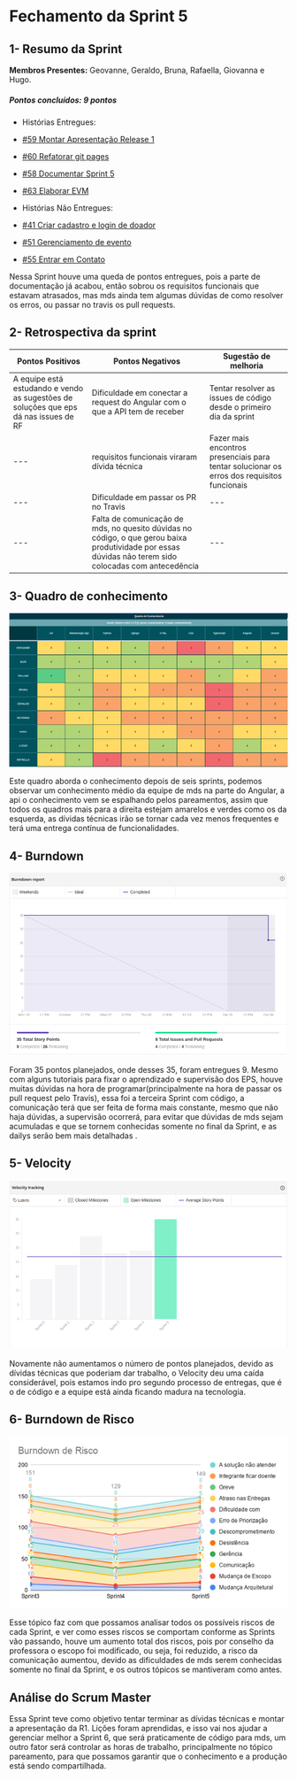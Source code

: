 # Fechamento da Sprint 5

## 1- Resumo da Sprint
**Membros Presentes:** Geovanne, Geraldo, Bruna, Rafaella, Giovanna e Hugo.


##### Pontos concluídos: 9 pontos

- Histórias Entregues:

- [#59 Montar Apresentação Release 1](https://github.com/fga-eps-mds/2019.2-FoodCare/issues/59)

- [#60 Refatorar git pages](https://github.com/fga-eps-mds/2019.2-FoodCare/issues/60)

- [#58 Documentar Sprint 5](https://github.com/fga-eps-mds/2019.2-FoodCare/issues/58)

- [#63 Elaborar EVM](https://github.com/fga-eps-mds/2019.2-foodcare/issues/63)

- Histórias Não Entregues:

- [#41 Criar cadastro e login de doador](https://github.com/fga-eps-mds/2019.2-FoodCare/issues/41)

- [#51 Gerenciamento de evento](https://github.com/fga-eps-mds/2019.2-foodcare/issues/51)

- [#55 Entrar em Contato](https://github.com/fga-eps-mds/2019.2-foodcare/issues/55)

Nessa Sprint houve uma queda de pontos entregues, pois a parte de documentação já acabou, então sobrou os requisitos funcionais que estavam atrasados, mas mds ainda tem algumas dúvidas de como resolver os erros, ou passar no travis os pull requests.

## 2- Retrospectiva da sprint

|**Pontos Positivos**|**Pontos Negativos**|**Sugestão de melhoria**|
|---|---|---|
|A equipe está estudando e vendo as sugestões de soluções que eps dá nas issues de RF |Dificuldade em conectar a request do Angular com o que a API tem de receber|Tentar resolver as issues de código desde o primeiro dia da sprint|
|---|requisitos funcionais viraram dívida técnica|Fazer mais encontros presenciais para tentar solucionar os erros dos requisitos funcionais|
|---|Dificuldade em passar os PR no Travis|---|
|---|Falta de comunicação de mds, no quesito dúvidas no código, o que gerou baixa produtividade por essas dúvidas não terem sido colocadas com antecedência|---|

## 3- Quadro de conhecimento

![Quadro de conhecimento](img5/conhecimento_5.png)

Este quadro aborda o conhecimento depois de seis sprints, podemos observar um conhecimento médio da equipe de mds na parte do Angular, a api o conhecimento vem se espalhando pelos pareamentos, assim que todos os quadros mais para a direita estejam amarelos e verdes como os da esquerda, as dívidas técnicas irão se tornar cada vez menos frequentes e terá uma entrega contínua de funcionalidades.

## 4- Burndown

![Burndown](img5/burndown_5.png)

Foram 35 pontos planejados, onde desses 35, foram entregues 9. Mesmo com alguns tutoriais para fixar o aprendizado e  supervisão dos EPS, houve muitas dúvidas na hora de programar(principalmente na hora de passar os pull request pelo Travis), essa foi a terceira Sprint com código, a comunicação terá que ser feita de forma mais constante, mesmo que não haja dúvidas, a supervisão ocorrerá, para evitar que dúvidas de mds sejam acumuladas e que se tornem conhecidas somente no final da Sprint, e as dailys serão bem mais detalhadas .

## 5- Velocity

![Velocity](img5/velocity_5.png)

Novamente não aumentamos o número de pontos planejados, devido as dívidas técnicas que poderiam dar trabalho, o Velocity deu uma caída considerável, pois estamos indo pro segundo processo de entregas, que é o de código e a equipe está ainda ficando  madura na tecnologia.

## 6- Burndown de Risco

![Burndown de Risco](img5/risco_5.png)

Esse tópico faz com que possamos analisar todos os possíveis riscos de cada Sprint, e ver como esses riscos se comportam conforme as Sprints vão passando, houve um aumento total dos riscos, pois por conselho da professora o escopo foi modificado, ou seja, foi reduzido, a risco da comunicação aumentou, devido as dificuldades de mds serem conhecidas somente no final da Sprint, e os outros tópicos se mantiveram como antes.

## Análise do Scrum Master

Essa Sprint teve como objetivo tentar terminar as dívidas técnicas e montar a apresentação da R1. Lições foram aprendidas, e isso vai nos ajudar a gerenciar melhor a Sprint 6, que será praticamente de código para mds, um outro fator será controlar as horas de trabalho, principalmente no tópico pareamento, para que possamos garantir que o conhecimento e a produção está sendo compartilhada.
